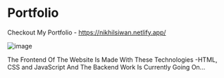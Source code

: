 # Portfolio

Checkout My Portfolio - https://nikhilsiwan.netlify.app/

![image](https://github.com/ThisisNikkk/Portfolio/assets/113753784/e859b955-d0c0-485e-bcc1-b417636edbd6)

The Frontend Of The Website Is Made With These Technologies -HTML, CSS and JavaScript And The Backend Work Is Currently Going On...

